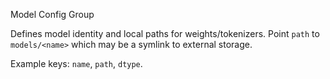 Model Config Group

Defines model identity and local paths for weights/tokenizers. Point `path` to
`models/<name>` which may be a symlink to external storage.

Example keys: `name`, `path`, `dtype`.

